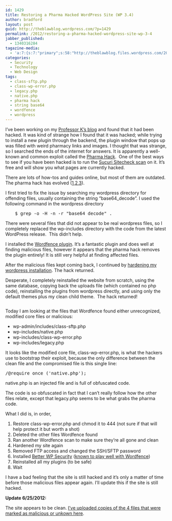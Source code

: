 ```yaml
---
id: 1429
title: Restoring a Pharma Hacked WordPress Site (WP 3.4)
author: bradford
layout: post
guid: http://theblawblog.wordpress.com/?p=1429
permalink: /2012/restoring-a-pharma-hacked-wordpress-site-wp-3-4
jabber_published:
  - 1340316284
tagazine-media:
  - 'a:7:{s:7:"primary";s:58:"http://theblawblog.files.wordpress.com/2012/06/capture.jpg";s:6:"images";a:1:{s:58:"http://theblawblog.files.wordpress.com/2012/06/capture.jpg";a:6:{s:8:"file_url";s:58:"http://theblawblog.files.wordpress.com/2012/06/capture.jpg";s:5:"width";s:3:"844";s:6:"height";s:3:"404";s:4:"type";s:5:"image";s:4:"area";s:6:"340976";s:9:"file_path";s:0:"";}}s:6:"videos";a:0:{}s:11:"image_count";s:1:"1";s:6:"author";s:7:"6182409";s:7:"blog_id";s:7:"9586444";s:9:"mod_stamp";s:19:"2012-06-21 22:13:27";}'
categories:
  - Security
  - Technology
  - Web Design
tags:
  - class-sftp.php
  - class-wp-error.php
  - legacy.php
  - native.php
  - pharma hack
  - string base64
  - wordfence
  - wordpress
---
```

I&#8217;ve been working on my <a href="http://charlesknutson.net" target="_blank">Professor K&#8217;s blog</a> and found that it had been hacked. It was kind of strange how I found that it was hacked; while trying to install a new plugin through the backend, the plugin window that pops up was filled with weird pharmacy links and images. I thought that was strange, so I searched the ends of the internet for answers. It is apparently a well-known and common exploit called the <a href="http://blog.sucuri.net/2010/07/understanding-and-cleaning-the-pharma-hack-on-wordpress.html" target="_blank">Pharma Hack</a>.  One of the best ways to see if you have been hacked is to run the <a href="http://sitecheck.sucuri.net/scanner/" target="_blank">Sucuri Sitecheck scan</a> on it. It&#8217;s free and will show you what pages are currently hacked.<!--more-->

There are lots of how-tos and guides online, but most of them are outdated. The pharma hack has evolved (<a title="How To Completely Clean Your Hacked WordPress Installation" href="http://smackdown.blogsblogsblogs.com/2008/06/24/how-to-completely-clean-your-hacked-wordpress-installation/" target="_blank">1</a>,<a title="How to find a backdoor in a hacked WordPress" href="http://ottodestruct.com/blog/2009/hacked-wordpress-backdoors/" target="_blank">2</a>,<a title="Decoding the Unusual WordPress &quot;Pharma Hack&quot;" href="http://www.science20.com/code_sorcery/blog/decoding_unusual_wordpress_pharma_hack-74914" target="_blank">3</a>).

I first tried to fix the issue by searching my wordpress directory for offending files, usually containing the string &#8220;base64_decode&#8221;. I used the following command in the wordpress directory

<pre style="padding-left: 30px;">$ grep -o -H -n -r "base64_decode" .</pre>

There were several files that did not appear to be real wordpress files, so I completely replaced the wp-includes directory with the code from the latest WordPress release.  This didn&#8217;t help.

I installed the <a href="http://wordpress.org/extend/plugins/wordfence/" target="_blank">Wordfence plugin</a>. It&#8217;s a fantastic plugin and does well at finding malicious files, however it appears that the pharma hack removes the plugin entirely! It is still very helpful at finding affected files.

After the malicious files kept coming back, I continued by <a href="http://codex.wordpress.org/Hardening_WordPress" target="_blank">hardening my wordpress installation</a>. The hack returned.

Desperate, I completely reinstalled the website from scratch, using the same database, copying back the uploads file (which contained no php code), reinstalling the plugins from wordpress directly, and using only the default themes plus my clean child theme.  The hack returned!

<p style="text-align: center;">
  <img class=" wp-image-1453 aligncenter" title="Wordfence alert" alt="" src="/wp-content/uploads/2012/06/capture1.jpg" />
</p>

Today I am looking at the files that Wordfence found either unrecognized, modified core files or malicious:

  * wp-admin/includes/class-sftp.php
  * wp-includes/native.php
  * wp-includes/class-wp-error.php
  * wp-includes/legacy.php

It looks like the modified core file, class-wp-error.php, is what the hackers use to bootstrap their exploit, because the only difference between the clean file and the compromised file is this single line:

<pre>/@require_once ('native.php');</pre>

native.php is an injected file and is full of obfuscated code.

The code is so obfuscated in fact that I can&#8217;t really follow how the other files relate, except that legacy.php seems to be what grabs the pharma code.

What I did is, in order,

  1. Restore class-wp-error.php and chmod it to 444 (not sure if that will help protect it but worth a shot)
  2. Deleted the other files Wordfence found
  3. Ran another Wordfence scan to make sure they&#8217;re all gone and clean
  4. Hardened my site again
  5. Removed FTP access and changed the SSH/SFTP password
  6. Installed <a href="http://wordpress.org/extend/plugins/better-wp-security/" target="_blank">Better WP Security</a> (<a href="http://wordpress.org/support/topic/plugin-wordfence-security-are-there-any-known-issues-with-better-wp-sercurity?replies=6" target="_blank">known to play well with Wordfence</a>)
  7. Reinstalled all my plugins (to be safe)
  8. Wait

I have a bad feeling that the site is still hacked and it&#8217;s only a matter of time before those malicious files appear again. I&#8217;ll update this if the site is still hacked.

**Update 6/25/2012:**

The site appears to be clean. [I&#8217;ve uploaded copies of the 4 files that were marked as malicious or unkown here][1].

 [1]: /assets/images/posts/archive/2012/06/pharma-malicious-files.zip